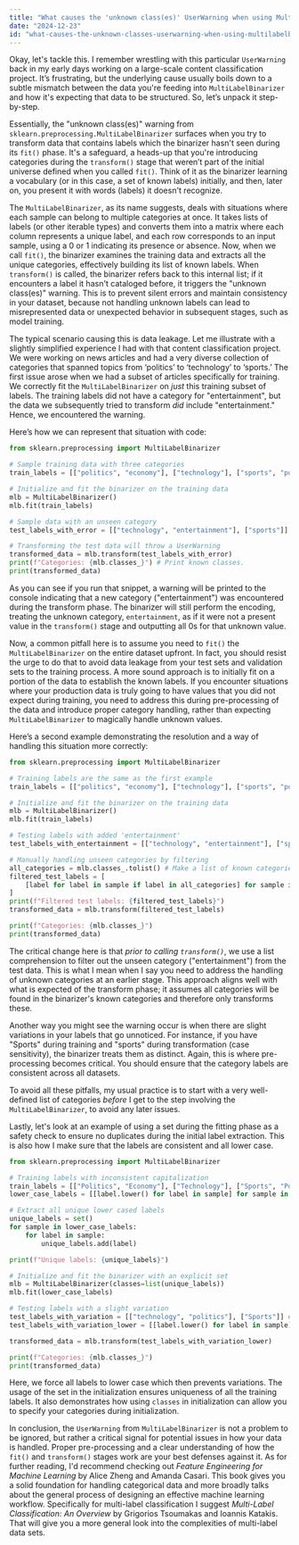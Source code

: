 ```yaml
---
title: "What causes the 'unknown class(es)' UserWarning when using MultiLabelBinarizer?"
date: "2024-12-23"
id: "what-causes-the-unknown-classes-userwarning-when-using-multilabelbinarizer"
---
```


Okay, let's tackle this. I remember wrestling with this particular `UserWarning` back in my early days working on a large-scale content classification project. It’s frustrating, but the underlying cause usually boils down to a subtle mismatch between the data you're feeding into `MultiLabelBinarizer` and how it's expecting that data to be structured. So, let’s unpack it step-by-step.

Essentially, the "unknown class(es)" warning from `sklearn.preprocessing.MultiLabelBinarizer` surfaces when you try to transform data that contains labels which the binarizer hasn't seen during its `fit()` phase. It's a safeguard, a heads-up that you're introducing categories during the `transform()` stage that weren’t part of the initial universe defined when you called `fit()`. Think of it as the binarizer learning a vocabulary (or in this case, a set of known labels) initially, and then, later on, you present it with words (labels) it doesn't recognize.

The `MultiLabelBinarizer`, as its name suggests, deals with situations where each sample can belong to multiple categories at once. It takes lists of labels (or other iterable types) and converts them into a matrix where each column represents a unique label, and each row corresponds to an input sample, using a 0 or 1 indicating its presence or absence. Now, when we call `fit()`, the binarizer examines the training data and extracts all the unique categories, effectively building its list of known labels. When `transform()` is called, the binarizer refers back to this internal list; if it encounters a label it hasn't cataloged before, it triggers the "unknown class(es)" warning. This is to prevent silent errors and maintain consistency in your dataset, because not handling unknown labels can lead to misrepresented data or unexpected behavior in subsequent stages, such as model training.

The typical scenario causing this is data leakage. Let me illustrate with a slightly simplified experience I had with that content classification project. We were working on news articles and had a very diverse collection of categories that spanned topics from ‘politics’ to ‘technology’ to ‘sports.’ The first issue arose when we had a subset of articles specifically for training. We correctly fit the `MultiLabelBinarizer` on *just* this training subset of labels. The training labels did not have a category for "entertainment", but the data we subsequently tried to transform *did* include "entertainment." Hence, we encountered the warning.

Here’s how we can represent that situation with code:

```python
from sklearn.preprocessing import MultiLabelBinarizer

# Sample training data with three categories
train_labels = [["politics", "economy"], ["technology"], ["sports", "politics"]]

# Initialize and fit the binarizer on the training data
mlb = MultiLabelBinarizer()
mlb.fit(train_labels)

# Sample data with an unseen category
test_labels_with_error = [["technology", "entertainment"], ["sports"]]

# Transforming the test data will throw a UserWarning
transformed_data = mlb.transform(test_labels_with_error)
print(f"Categories: {mlb.classes_}") # Print known classes.
print(transformed_data)

```

As you can see if you run that snippet, a warning will be printed to the console indicating that a new category ("entertainment") was encountered during the transform phase. The binarizer will still perform the encoding, treating the unknown category, `entertainment`, as if it were not a present value in the `transform()` stage and outputting all 0s for that unknown value.

Now, a common pitfall here is to assume you need to `fit()` the `MultiLabelBinarizer` on the entire dataset upfront. In fact, you should resist the urge to do that to avoid data leakage from your test sets and validation sets to the training process. A more sound approach is to initially fit on a portion of the data to establish the known labels. If you encounter situations where your production data is truly going to have values that you did not expect during training, you need to address this during pre-processing of the data and introduce proper category handling, rather than expecting `MultiLabelBinarizer` to magically handle unknown values.

Here’s a second example demonstrating the resolution and a way of handling this situation more correctly:

```python
from sklearn.preprocessing import MultiLabelBinarizer

# Training labels are the same as the first example
train_labels = [["politics", "economy"], ["technology"], ["sports", "politics"]]

# Initialize and fit the binarizer on the training data
mlb = MultiLabelBinarizer()
mlb.fit(train_labels)

# Testing labels with added 'entertainment'
test_labels_with_entertainment = [["technology", "entertainment"], ["sports"]]

# Manually handling unseen categories by filtering
all_categories = mlb.classes_.tolist() # Make a list of known categories
filtered_test_labels = [
    [label for label in sample if label in all_categories] for sample in test_labels_with_entertainment
]
print(f"Filtered test labels: {filtered_test_labels}")
transformed_data = mlb.transform(filtered_test_labels)

print(f"Categories: {mlb.classes_}")
print(transformed_data)
```

The critical change here is that *prior to calling `transform()`*, we use a list comprehension to filter out the unseen category ("entertainment") from the test data. This is what I mean when I say you need to address the handling of unknown categories at an earlier stage. This approach aligns well with what is expected of the transform phase; it assumes all categories will be found in the binarizer's known categories and therefore only transforms these.

Another way you might see the warning occur is when there are slight variations in your labels that go unnoticed. For instance, if you have "Sports" during training and "sports" during transformation (case sensitivity), the binarizer treats them as distinct. Again, this is where pre-processing becomes critical. You should ensure that the category labels are consistent across all datasets.

To avoid all these pitfalls, my usual practice is to start with a very well-defined list of categories *before* I get to the step involving the `MultiLabelBinarizer`, to avoid any later issues.

Lastly, let's look at an example of using a set during the fitting phase as a safety check to ensure no duplicates during the initial label extraction. This is also how I make sure that the labels are consistent and all lower case.

```python
from sklearn.preprocessing import MultiLabelBinarizer

# Training labels with inconsistent capitalization
train_labels = [["Politics", "Economy"], ["Technology"], ["Sports", "Politics"]]
lower_case_labels = [[label.lower() for label in sample] for sample in train_labels]

# Extract all unique lower cased labels
unique_labels = set()
for sample in lower_case_labels:
    for label in sample:
        unique_labels.add(label)

print(f"Unique labels: {unique_labels}")

# Initialize and fit the binarizer with an explicit set
mlb = MultiLabelBinarizer(classes=list(unique_labels))
mlb.fit(lower_case_labels)

# Testing labels with a slight variation
test_labels_with_variation = [["technology", "politics"], ["Sports"]] # Note the upper case 'S'
test_labels_with_variation_lower = [[label.lower() for label in sample] for sample in test_labels_with_variation]

transformed_data = mlb.transform(test_labels_with_variation_lower)

print(f"Categories: {mlb.classes_}")
print(transformed_data)
```

Here, we force all labels to lower case which then prevents variations. The usage of the set in the initialization ensures uniqueness of all the training labels. It also demonstrates how using `classes` in initialization can allow you to specify your categories during initialization.

In conclusion, the `UserWarning` from `MultiLabelBinarizer` is not a problem to be ignored, but rather a critical signal for potential issues in how your data is handled. Proper pre-processing and a clear understanding of how the `fit()` and `transform()` stages work are your best defenses against it. As for further reading, I'd recommend checking out *Feature Engineering for Machine Learning* by Alice Zheng and Amanda Casari. This book gives you a solid foundation for handling categorical data and more broadly talks about the general process of designing an effective machine learning workflow. Specifically for multi-label classification I suggest *Multi-Label Classification: An Overview* by Grigorios Tsoumakas and Ioannis Katakis. That will give you a more general look into the complexities of multi-label data sets.
